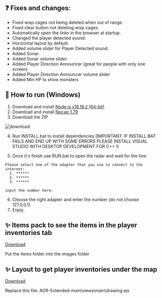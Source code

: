 ## ❓ Fixes and changes:

- Fixed wisp cages not being deleted when out of range.
- Fixed clear button not deleting wisp cages.
- Automatically open the links in the browser at startup.
- Changed the player detected sound.
- Horizontal layout by default.
- Added volume slider for Player Detected sound.
- Added Sonar.
- Added Sonar volume slider.
- Added Player Direction Announcer (great for people with only one screen)
- Added Player Direction Announcer volume slider
- Added Min HP to show monsters

## 🔰 How to run (Windows)
1. Download and install [Node.js v18.18.2 (64-bit)](https://nodejs.org/dist/v18.18.2/node-v18.18.2-x64.msi)
2. Download and install [Npcap 1.79](https://npcap.com/dist/npcap-1.79.exe)
3. Download the ZIP

![download](https://github.com/T0T0W/AOR-Extended/assets/161255413/72cce3c1-47fc-4cbe-bb1f-fa5a95c3dd84)

4. Run INSTALL.bat to install dependencies
(IMPORTANT: IF INSTALL.BAT FAILS AND END UP WITH SOME ERRORS PLEASE INSTALL VISUAL STUDIO WITH DESKTOP DEVELOPMENT FOR C++ !)

6. Once it's finish use RUN.bat to open the radar and wait for the line:
```
Please select one of the adapter that you use to connect to the internet:
  1. ******
  2. ******
  3. ******

input the number here:
```
6. Choose the right adapter and enter the number (do not choose 127.0.0.1).
7. Enjoy.


## ✨ Items pack to see the items in the player inventories tab
[Download](https://github.com/T0T0W/AOR-Extended/releases/tag/Items)

Put the items folder into the images folder


## ✨ Layout to get player inventories under the map
[Download](https://github.com/T0T0W/AOR-Extended/releases/tag/Layout)

Replace this file: AOR-Extended-main\views\main\drawing.ejs
